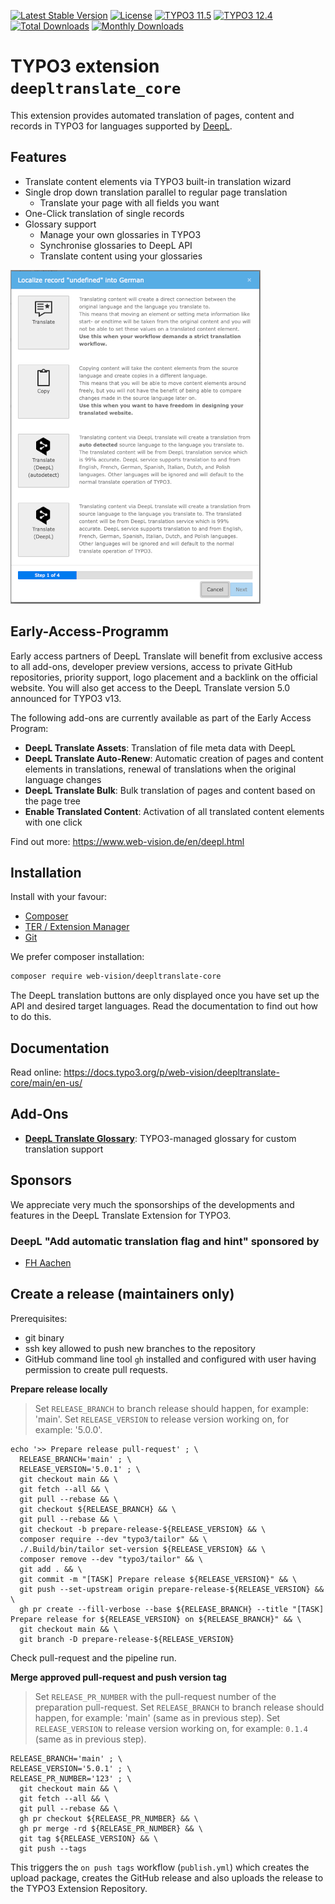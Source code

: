 [![Latest Stable Version](https://poser.pugx.org/web-vision/wv_deepltranslate/v/stable.svg?style=for-the-badge)](https://packagist.org/packages/web-vision/wv_deepltranslate)
[![License](https://poser.pugx.org/web-vision/wv_deepltranslate/license?style=for-the-badge)](https://packagist.org/packages/web-vision/wv_deepltranslate)
[![TYPO3 11.5](https://img.shields.io/badge/TYPO3-11.5-green.svg?style=for-the-badge)](https://get.typo3.org/version/11)
[![TYPO3 12.4](https://img.shields.io/badge/TYPO3-12.4-green.svg?style=for-the-badge)](https://get.typo3.org/version/12)
[![Total Downloads](https://poser.pugx.org/web-vision/wv_deepltranslate/downloads.svg?style=for-the-badge)](https://packagist.org/packages/web-vision/wv_deepltranslate)
[![Monthly Downloads](https://poser.pugx.org/web-vision/wv_deepltranslate/d/monthly?style=for-the-badge)](https://packagist.org/packages/web-vision/wv_deepltranslate)

# TYPO3 extension `deepltranslate_core`

This extension provides automated translation of pages, content and records in TYPO3
for languages supported by [DeepL](https://www.deepl.com/de/docs-api/).

## Features

* Translate content elements via TYPO3 built-in translation wizard
* Single drop down translation parallel to regular page translation
  * Translate your page with all fields you want
* One-Click translation of single records
* Glossary support
  * Manage your own glossaries in TYPO3
  * Synchronise glossaries to DeepL API
  * Translate content using your glossaries

![Screenshot](Documentation/Images/example-of-deepl-translation-selection-in-typo3-backend.png)

## Early-Access-Programm

Early access partners of DeepL Translate will benefit from exclusive access to all add-ons, developer preview versions, access to private GitHub repositories, priority support, logo placement and a backlink on the official website. You will also get access to the DeepL Translate version 5.0 announced for TYPO3 v13.

The following add-ons are currently available as part of the Early Access Program:

* **DeepL Translate Assets**: Translation of file meta data with DeepL
* **DeepL Translate Auto-Renew**: Automatic creation of pages and content elements in translations, renewal of translations when the original language changes
* **DeepL Translate Bulk**: Bulk translation of pages and content based on the page tree
* **Enable Translated Content**: Activation of all translated content elements with one click

Find out more: https://www.web-vision.de/en/deepl.html

## Installation

Install with your favour:

* [Composer](https://packagist.org/packages/web-vision/deepltranslate-core)
* [TER / Extension Manager](https://extensions.typo3.org/extension/deepltranslate_core/)
* [Git](https://github.com/web-vision/deepltranslate-core)

We prefer composer installation:
```bash
composer require web-vision/deepltranslate-core
```

The DeepL translation buttons are only displayed once you have set up the API
and desired target languages. Read the documentation to find out how to do this.

## Documentation

Read online: https://docs.typo3.org/p/web-vision/deepltranslate-core/main/en-us/

## Add-Ons

* [**DeepL Translate Glossary**](https://github.com/web-vision/deepltranslate-glossary):
  TYPO3-managed glossary for custom translation support

## Sponsors

We appreciate very much the sponsorships of the developments and features in
the DeepL Translate Extension for TYPO3.

### DeepL "Add automatic translation flag and hint" sponsored by

* [FH Aachen](https://www.fh-aachen.de/)

## Create a release (maintainers only)

Prerequisites:

* git binary
* ssh key allowed to push new branches to the repository
* GitHub command line tool `gh` installed and configured with user having permission to create pull requests.

**Prepare release locally**

> Set `RELEASE_BRANCH` to branch release should happen, for example: 'main'.
> Set `RELEASE_VERSION` to release version working on, for example: '5.0.0'.

```shell
echo '>> Prepare release pull-request' ; \
  RELEASE_BRANCH='main' ; \
  RELEASE_VERSION='5.0.1' ; \
  git checkout main && \
  git fetch --all && \
  git pull --rebase && \
  git checkout ${RELEASE_BRANCH} && \
  git pull --rebase && \
  git checkout -b prepare-release-${RELEASE_VERSION} && \
  composer require --dev "typo3/tailor" && \
  ./.Build/bin/tailor set-version ${RELEASE_VERSION} && \
  composer remove --dev "typo3/tailor" && \
  git add . && \
  git commit -m "[TASK] Prepare release ${RELEASE_VERSION}" && \
  git push --set-upstream origin prepare-release-${RELEASE_VERSION} && \
  gh pr create --fill-verbose --base ${RELEASE_BRANCH} --title "[TASK] Prepare release for ${RELEASE_VERSION} on ${RELEASE_BRANCH}" && \
  git checkout main && \
  git branch -D prepare-release-${RELEASE_VERSION}
```

Check pull-request and the pipeline run.

**Merge approved pull-request and push version tag**

> Set `RELEASE_PR_NUMBER` with the pull-request number of the preparation pull-request.
> Set `RELEASE_BRANCH` to branch release should happen, for example: 'main' (same as in previous step).
> Set `RELEASE_VERSION` to release version working on, for example: `0.1.4` (same as in previous step).

```shell
RELEASE_BRANCH='main' ; \
RELEASE_VERSION='5.0.1' ; \
RELEASE_PR_NUMBER='123' ; \
  git checkout main && \
  git fetch --all && \
  git pull --rebase && \
  gh pr checkout ${RELEASE_PR_NUMBER} && \
  gh pr merge -rd ${RELEASE_PR_NUMBER} && \
  git tag ${RELEASE_VERSION} && \
  git push --tags
```

This triggers the `on push tags` workflow (`publish.yml`) which creates the upload package,
creates the GitHub release and also uploads the release to the TYPO3 Extension Repository.

